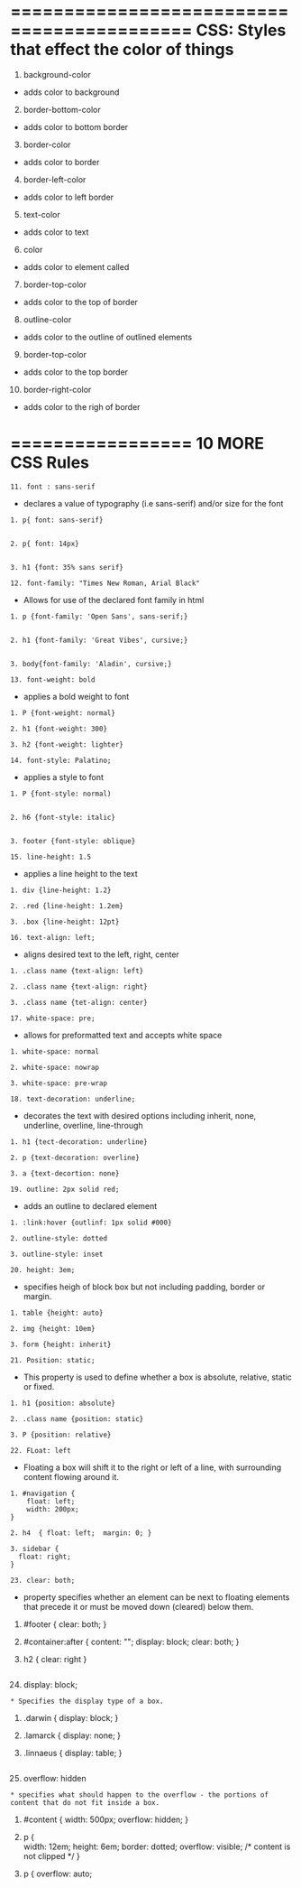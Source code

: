 ===========================================
CSS: Styles that effect the color of things
===========================================

1. background-color

* adds color to background

2. border-bottom-color

* adds color to bottom border

3. border-color

* adds color to border

4. border-left-color

* adds color to left border

5. text-color

* adds color to text

6. color 

* adds color to element called

7. border-top-color

* adds color to the top of border

8. outline-color

* adds color to the outline of outlined elements

9. border-top-color

* adds color to the top border

10. border-right-color

* adds color to the righ of border

=================
10 MORE CSS Rules
=================

```
11. font : sans-serif
```
* declares a value of typography (i.e sans-serif) and/or size for the font

```
1. p{ font: sans-serif}


2. p{ font: 14px}


3. h1 {font: 35% sans serif}

```

```
12. font-family: "Times New Roman, Arial Black"
```
* Allows for use of the declared font family in html

```
1. p {font-family: 'Open Sans', sans-serif;}


2. h1 {font-family: 'Great Vibes', cursive;}


3. body{font-family: 'Aladin', cursive;}

```

```
13. font-weight: bold
```
* applies a bold weight to font

```
1. P {font-weight: normal}

2. h1 {font-weight: 300}

3. h2 {font-weight: lighter}

```

```
14. font-style: Palatino;
```
* applies a style to font

```
1. P {font-style: normal)


2. h6 {font-style: italic}


3. footer {font-style: oblique}

```

```
15. line-height: 1.5
```
* applies a line height to the text

```
1. div {line-height: 1.2}

2. .red {line-height: 1.2em}

3. .box {line-height: 12pt}

```

```
16. text-align: left;
```
* aligns desired text to the left, right, center

```
1. .class name {text-align: left}

2. .class name {text-align: right}

3. .class name {tet-align: center}

```

```
17. white-space: pre;
```

* allows for preformatted text and accepts white space

```
1. white-space: normal

2. white-space: nowrap

3. white-space: pre-wrap

```

```
18. text-decoration: underline;
```

* decorates the text with desired options including inherit, none, underline, overline, line-through

```
1. h1 {tect-decoration: underline}

2. p {text-decoration: overline}

3. a {text-decortion: none}

```

```
19. outline: 2px solid red;
```

* adds an outline to declared element

```
1. :link:hover {outlinf: 1px solid #000}

2. outline-style: dotted

3. outline-style: inset

```
```
20. height: 3em;
```

* specifies heigh of block box but not including padding, border or margin.

```
1. table {height: auto}

2. img {height: 10em}

3. form {height: inherit}

```

```
21. Position: static;
```
* This property is used to define whether a box is absolute, relative, static or fixed.

```
1. h1 {position: absolute}

2. .class name {position: static}

3. P {position: relative}

```

```
22. FLoat: left
```
* Floating a box will shift it to the right or left of a line, with surrounding content flowing around it.


```
1. #navigation {
    float: left;
    width: 200px;
}

2. h4  { float: left;  margin: 0; }

3. sidebar {
  float: right;			
}

```

```
23. clear: both;
```
* property specifies whether an element can be next to floating elements that precede it or must be moved down (cleared) below them.


1. #footer {
    clear: both;
}


2. #container:after { 
   content: "";
   display: block; 
   clear: both;
}


3. h2 { clear: right }

```

```
24. display: block;
```
* Specifies the display type of a box.

```
1. .darwin { display: block; }

2. .lamarck { display: none; }

3. .linnaeus { display: table; }

```

```
25. overflow: hidden
```
* specifies what should happen to the overflow - the portions of content that do not fit inside a box.

```
1. #content {
	width: 500px;
	overflow: hidden;
}

2. p {  
     width: 12em;
     height: 6em;
     border: dotted;
     overflow: visible; /* content is not clipped */ 
}

3. p { overflow: auto;

```


